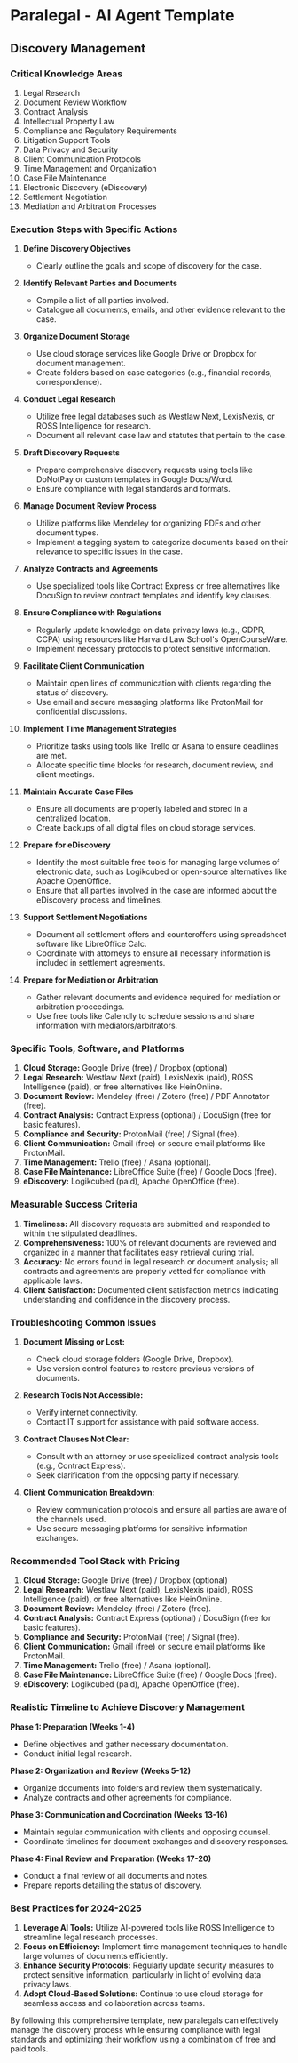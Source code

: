 # Paralegal - AI Agent Template

## Discovery Management

### Critical Knowledge Areas

1. Legal Research
2. Document Review Workflow
3. Contract Analysis
4. Intellectual Property Law
5. Compliance and Regulatory Requirements
6. Litigation Support Tools
7. Data Privacy and Security
8. Client Communication Protocols
9. Time Management and Organization
10. Case File Maintenance
11. Electronic Discovery (eDiscovery)
12. Settlement Negotiation
13. Mediation and Arbitration Processes

### Execution Steps with Specific Actions

1. **Define Discovery Objectives**
   - Clearly outline the goals and scope of discovery for the case.

2. **Identify Relevant Parties and Documents**
   - Compile a list of all parties involved.
   - Catalogue all documents, emails, and other evidence relevant to the case.

3. **Organize Document Storage**
   - Use cloud storage services like Google Drive or Dropbox for document management.
   - Create folders based on case categories (e.g., financial records, correspondence).

4. **Conduct Legal Research**
   - Utilize free legal databases such as Westlaw Next, LexisNexis, or ROSS Intelligence for research.
   - Document all relevant case law and statutes that pertain to the case.

5. **Draft Discovery Requests**
   - Prepare comprehensive discovery requests using tools like DoNotPay or custom templates in Google Docs/Word.
   - Ensure compliance with legal standards and formats.

6. **Manage Document Review Process**
   - Utilize platforms like Mendeley for organizing PDFs and other document types.
   - Implement a tagging system to categorize documents based on their relevance to specific issues in the case.

7. **Analyze Contracts and Agreements**
   - Use specialized tools like Contract Express or free alternatives like DocuSign to review contract templates and identify key clauses.

8. **Ensure Compliance with Regulations**
   - Regularly update knowledge on data privacy laws (e.g., GDPR, CCPA) using resources like Harvard Law School's OpenCourseWare.
   - Implement necessary protocols to protect sensitive information.

9. **Facilitate Client Communication**
   - Maintain open lines of communication with clients regarding the status of discovery.
   - Use email and secure messaging platforms like ProtonMail for confidential discussions.

10. **Implement Time Management Strategies**
    - Prioritize tasks using tools like Trello or Asana to ensure deadlines are met.
    - Allocate specific time blocks for research, document review, and client meetings.

11. **Maintain Accurate Case Files**
    - Ensure all documents are properly labeled and stored in a centralized location.
    - Create backups of all digital files on cloud storage services.

12. **Prepare for eDiscovery**
    - Identify the most suitable free tools for managing large volumes of electronic data, such as Logikcubed or open-source alternatives like Apache OpenOffice.
    - Ensure that all parties involved in the case are informed about the eDiscovery process and timelines.

13. **Support Settlement Negotiations**
    - Document all settlement offers and counteroffers using spreadsheet software like LibreOffice Calc.
    - Coordinate with attorneys to ensure all necessary information is included in settlement agreements.

14. **Prepare for Mediation or Arbitration**
    - Gather relevant documents and evidence required for mediation or arbitration proceedings.
    - Use free tools like Calendly to schedule sessions and share information with mediators/arbitrators.

### Specific Tools, Software, and Platforms

1. **Cloud Storage:** Google Drive (free) / Dropbox (optional)
2. **Legal Research:** Westlaw Next (paid), LexisNexis (paid), ROSS Intelligence (paid), or free alternatives like HeinOnline.
3. **Document Review:** Mendeley (free) / Zotero (free) / PDF Annotator (free).
4. **Contract Analysis:** Contract Express (optional) / DocuSign (free for basic features).
5. **Compliance and Security:** ProtonMail (free) / Signal (free).
6. **Client Communication:** Gmail (free) or secure email platforms like ProtonMail.
7. **Time Management:** Trello (free) / Asana (optional).
8. **Case File Maintenance:** LibreOffice Suite (free) / Google Docs (free).
9. **eDiscovery:** Logikcubed (paid), Apache OpenOffice (free).

### Measurable Success Criteria

1. **Timeliness:** All discovery requests are submitted and responded to within the stipulated deadlines.
2. **Comprehensiveness:** 100% of relevant documents are reviewed and organized in a manner that facilitates easy retrieval during trial.
3. **Accuracy:** No errors found in legal research or document analysis; all contracts and agreements are properly vetted for compliance with applicable laws.
4. **Client Satisfaction:** Documented client satisfaction metrics indicating understanding and confidence in the discovery process.

### Troubleshooting Common Issues

1. **Document Missing or Lost:**
   - Check cloud storage folders (Google Drive, Dropbox).
   - Use version control features to restore previous versions of documents.

2. **Research Tools Not Accessible:**
   - Verify internet connectivity.
   - Contact IT support for assistance with paid software access.

3. **Contract Clauses Not Clear:**
   - Consult with an attorney or use specialized contract analysis tools (e.g., Contract Express).
   - Seek clarification from the opposing party if necessary.

4. **Client Communication Breakdown:**
   - Review communication protocols and ensure all parties are aware of the channels used.
   - Use secure messaging platforms for sensitive information exchanges.

### Recommended Tool Stack with Pricing

1. **Cloud Storage:** Google Drive (free) / Dropbox (optional)
2. **Legal Research:** Westlaw Next (paid), LexisNexis (paid), ROSS Intelligence (paid), or free alternatives like HeinOnline.
3. **Document Review:** Mendeley (free) / Zotero (free).
4. **Contract Analysis:** Contract Express (optional) / DocuSign (free for basic features).
5. **Compliance and Security:** ProtonMail (free) / Signal (free).
6. **Client Communication:** Gmail (free) or secure email platforms like ProtonMail.
7. **Time Management:** Trello (free) / Asana (optional).
8. **Case File Maintenance:** LibreOffice Suite (free) / Google Docs (free).
9. **eDiscovery:** Logikcubed (paid), Apache OpenOffice (free).

### Realistic Timeline to Achieve Discovery Management

**Phase 1: Preparation (Weeks 1-4)**
- Define objectives and gather necessary documentation.
- Conduct initial legal research.

**Phase 2: Organization and Review (Weeks 5-12)**
- Organize documents into folders and review them systematically.
- Analyze contracts and other agreements for compliance.

**Phase 3: Communication and Coordination (Weeks 13-16)**
- Maintain regular communication with clients and opposing counsel.
- Coordinate timelines for document exchanges and discovery responses.

**Phase 4: Final Review and Preparation (Weeks 17-20)**
- Conduct a final review of all documents and notes.
- Prepare reports detailing the status of discovery.

### Best Practices for 2024-2025

1. **Leverage AI Tools:** Utilize AI-powered tools like ROSS Intelligence to streamline legal research processes.
2. **Focus on Efficiency:** Implement time management techniques to handle large volumes of documents efficiently.
3. **Enhance Security Protocols:** Regularly update security measures to protect sensitive information, particularly in light of evolving data privacy laws.
4. **Adopt Cloud-Based Solutions:** Continue to use cloud storage for seamless access and collaboration across teams.

By following this comprehensive template, new paralegals can effectively manage the discovery process while ensuring compliance with legal standards and optimizing their workflow using a combination of free and paid tools.

